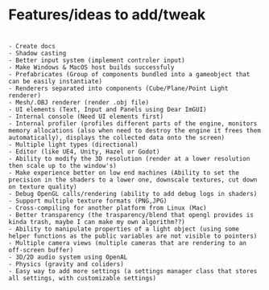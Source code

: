 # Features/ideas to add/tweak
#
    - Create docs
    - Shadow casting
    - Better input system (implement controler input)
    - Make Windows & MacOS host builds successfuly
    - Prefabricates (Group of components bundled into a gameobject that can be easily instantiate)
    - Renderers separated into components (Cube/Plane/Point Light renderer)
    - Mesh/.OBJ renderer (render .obj file)
    - UI elements (Text, Input and Panels using Dear ImGUI)
    - Internal console (Need UI elements first)
    - Internal profiler (profiles different parts of the engine, monitors memory allocations (also when need to destroy the engine it frees them automatically), displays the collected data onto the screen)
    - Multiple light types (directional)
    - Editor (like UE4, Unity, Hazel or Godot)
    - Ability to modify the 3D resolution (render at a lower resolution then scale up to the window's)
    - Make experience better on low end machines (Ability to set the precision in the shaders to a lower one, downscale textures, cut down on texture quality)
    - Debug OpenGL calls/rendering (ability to add debug logs in shaders)
    - Support multiple texture formats (PNG,JPG)
    - Cross-compiling for another platform from Linux (Mac)
    - Better transparency (the trasparency/blend that opengl provides is kinda trash, maybe I can make my own algorithm??)
    - Ability to manipulate properties of a light object (using some helper functions as the public variables are not visible to pointers)
    - Multiple camera views (multiple cameras that are rendering to an off-screen buffer)
    - 3D/2D audio system using OpenAL
    - Physics (gravity and coliders)
    - Easy way to add more settings (a settings manager class that stores all settings, with customizable settings)